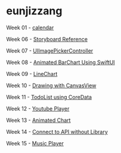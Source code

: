# eunjizzang

Week 01 - [calendar](https://github.com/iOS-SOPT-iNNovation/eunjizzang/blob/master/study/week01.md)

Week 06 - [Storyboard Reference](https://github.com/iOS-SOPT-iNNovation/eunjizzang/blob/master/study/week06.md)

Week 07 - [UIImagePickerController](https://github.com/iOS-SOPT-iNNovation/eunjizzang/blob/master/study/week07.md)

Week 08 - [Animated BarChart Using SwiftUI](https://github.com/iOS-SOPT-iNNovation/eunjizzang/blob/master/study/week08.md)

Week 09 - [LineChart](https://github.com/iOS-SOPT-iNNovation/eunjizzang/blob/master/study/week09.md)

Week 10 - [Drawing with CanvasView](https://github.com/iOS-SOPT-iNNovation/eunjizzang/blob/master/study/week10.md)

Week 11 - [TodoList using CoreData](https://github.com/iOS-SOPT-iNNovation/eunjizzang/blob/master/study/week11.md)

Week 12 - [Youtube Player](https://github.com/iOS-SOPT-iNNovation/eunjizzang/blob/master/study/week12.md)

Week 13 - [Animated Chart](https://github.com/iOS-SOPT-iNNovation/eunjizzang/blob/master/study/week13.md)

Week 14 - [Connect to API without Library](https://github.com/iOS-SOPT-iNNovation/eunjizzang/blob/master/study/week14.md)

Week 15 - [Music Player](https://github.com/iOS-SOPT-iNNovation/eunjizzang/blob/master/study/week15.md)
